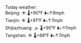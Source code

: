 Today weather:  
Beijing: ☀️ 🌡️+90°F 🌬️↑9mph  
Tianjin: ☀️ 🌡️+91°F 🌬️↑7mph  
Shijiazhuang: 🌫  🌡️+90°F 🌬️↗7mph  
Tangshan: ☀️ 🌡️+88°F 🌬️↑7mph  
